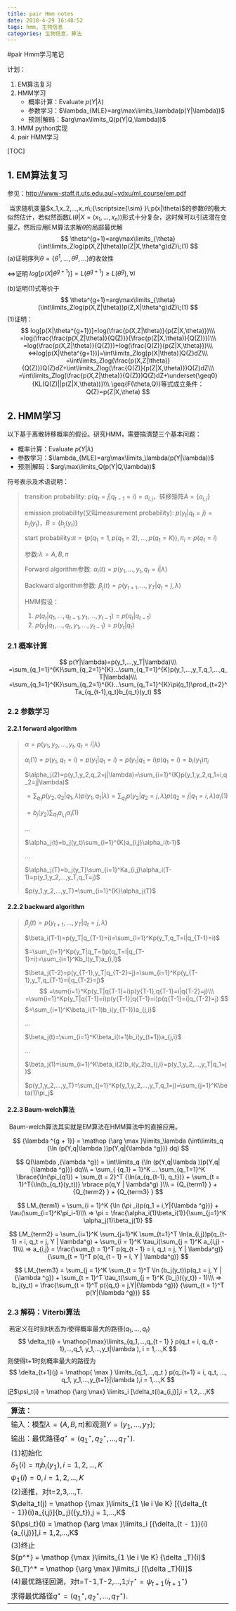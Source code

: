 ```yaml
---
title: pair Hmm notes
date: 2018-4-29 16:48:52
tags: hmm, 生物信息
categories: 生物信息，算法
---
```


#pair Hmm学习笔记

计划：

1. EM算法复习
2. HMM学习
   - 概率计算：Evaluate $p(Y|\lambda)$
   - 参数学习：$\lambda_{MLE}=arg\max\limits_\lambda(p(Y|\lambda))$
   - 预测|解码：$arg\max\limits_Q(p(Y|Q,\lambda))$
3. HMM python实现
4. pair HMM学习

[TOC]

## 1. EM算法复习

参见：<http://www-staff.it.uts.edu.au/~ydxu/ml_course/em.pdf>

​	当求随机变量$x_1,x_2,...,x_n\;{\scriptsize{\sim} }\;p(x|\theta)$的参数$\theta$的极大似然估计，若似然函数$L(\theta|X=(x_1,...,x_n))$形式十分复杂，这时候可以引进潜在变量$Z$，然后应用EM算法求解$\theta$的局部最优解
$$
\theta^{g+1}=arg\max\limits_{\theta}(\int\limits_Zlog(p(X,Z|\theta))p(Z|X,\theta^g)dZ)\;(1)
$$
(a)证明序列$\theta=\{\theta^1,...,\theta^g,...\}$的收敛性

<=>证明$\;log[p(X|\theta^{g+1})]=L(\theta^{g+1}){\geq}L(\theta^g),\forall{i}$

(b)证明(1)式等价于
$$
\theta^{g+1}=arg\max\limits_{\theta}(\int\limits_Zlog(p(X,Z|\theta))p(Z,X|\theta^g)dZ)\;(1)
$$
(1)证明：
$$
log[p(X|\theta^{g+1})]=log(\frac{p(X,Z|\theta)}{p(Z|X,\theta)})\\\
=log(\frac{\frac{p(X,Z|\theta)}{Q(Z)}}{\frac{p(Z|X,\theta)}{Q(Z)}})\\\
=log(\frac{p(X,Z|\theta)}{Q(Z)})+log(\frac{Q(Z)}{p(Z|X,\theta)})\\\
<=>log[p(X|\theta^{g+1})]=\int\limits_Zlog[p(X|\theta)]Q(Z)dZ\\\
=\int\limits_Zlog(\frac{p(X,Z|\theta)}{Q(Z)})Q(Z)dZ+\int\limits_Zlog(\frac{Q(Z)}{p(Z|X,\theta)})Q(Z)dZ\\\
=\int\limits_Zlog(\frac{p(X,Z|\theta)}{Q(Z)})Q(Z)dZ+\underset{\geq0}{KL(Q(Z)||p(Z|X,\theta))}\\\
\geq{F(\theta,Q)}等式成立条件：Q(Z)=p(Z|X,\theta)
$$

## 2. HMM学习

以下基于离散转移概率的假设。研究HMM，需要搞清楚三个基本问题：

- 概率计算：Evaluate $p(Y|\lambda)$
- 参数学习：$\lambda_{MLE}=arg\max\limits_\lambda(p(Y|\lambda))$
- 预测|解码：$arg\max\limits_Q(p(Y|Q,\lambda))$

符号表示及术语说明：

> transition probability: $p(q_t=j|q_{t-1}=i)=a_{i,j}$，转移矩阵$A=\{a_{i,j}\}$
>
> emission probability(又叫measurement probability): $p(y_t|q_t=j)=b_j(y_t)$，$B=\{b_j(y_t)\}$
>
> start probability:$\pi=(p(q_1=1,p(q_1=2),...,p(q_1=K)),\pi_i=p(q_1=i)$
>
> 参数:$\lambda={A,B,\pi}$
>
> Forward algorithm参数: $\alpha_i(t)=p(y_1,...,y_t,q_t=i|\lambda)$
>
> Backward algorithm参数: $\beta_j(t)=p(y_{t+1},...,y_T|q_t=j,\lambda)$
>
> HMM假设：
>
> 1. $p(q_t|q_1,...,q_{t-1},y_1,...,y_{t-1})=p(q_t|q_{t-1})$
> 2. $p(y_t|q_1,...,q_t,y_1,...,y_{t-1})=p(y_t|q_t)$

### 2.1 概率计算

$$
p(Y|\lambda)=p(y_1,...,y_T|\lambda)\\\
=\sum_{q_1=1}^{K}\sum_{q_2=1}^{K}...\sum_{q_T=1}^{K}p(y_1,...,y_T,q_1,...,q_T|\lambda)\\\
=\sum_{q_1=1}^{K}\sum_{q_2=1}^{K}...\sum_{q_T=1}^{K}\pi(q_1)\prod_{t=2}^Ta_{q_{t-1},q_t}b_{q_t}(y_t)
$$

### 2.2 参数学习

#### 2.2.1 forward algorithm

> $\alpha=p(y_1,y_2,...,y_t,q_t=i|\lambda)$
>
> $\alpha_i(1)=p(y_1,q_1=i)=p(y_1|q_1=i)=p(y_1|q_1=i)p(q_1=i)=b_i(y_1)\pi_i$
>
> $\alpha_j(2)=p(y_1,y_2,q_2=j|\lambda)=\sum_{i=1}^{K}p(y_1,y_2,q_1=i,q_2=j|\lambda)$
>
> $=\sum_{q_1}p(y_2,q_2|q_1,\lambda)p(y_1,q_1|\lambda)=\sum_{q_1}p(y_2|q_2=j,\lambda)p(q_2=j|q_1=i,\lambda)\alpha_i(1)$
>
> $=b_j(y_2)\sum_{q_1}a_{i,j}\alpha_i(1)$
>
> ...
>
> $\alpha_j(t)=b_j(y_t)\sum_{i=1}^{K}a_{i,j}\alpha_i(t-1)$
>
> ...
>
> $\alpha_j(T)=b_j(y_T)\sum_{i=1}^Ka_{i,j}\alpha_i(T-1)=p(y_1,y_2,...,y_T,q_T=j)$
>
> $p(y_1,y_2,...,y_T)=\sum_{i=1}^{K}\alpha_j(T)$

#### 2.2.2 backward algorithm

> $\beta_j(t)=p(y_{t+1},...,y_T|q_t=j,\lambda)$
>
> $\beta_i(T-1)=p(y_T|q_{T-1}=i)=\sum_{l=1}^Kp(y_T,q_T=l|q_{T-1}=i)$
>
> $=\sum_{l=1}^Kp(y_T|q_T=l)p(q_T=l|q_{T-1}=i)=\sum_{i=1}^Kb_l(y_T)a_{i,l}$
>
> $\beta_j(T-2)=p(y_{T-1},y_T|q_{T-2}=j)=\sum_{i=1}^Kp(y_{T-1},y_T,q_{T-1}=i|q_{T-2}=j)$
> $$
> =\sum{i=1}^Kp(y_T|q{T-1}=i)p(y{T-1},q{T-1}=i|q{T-2}=j)\\\
> =\sum{i=1}^Kp(y_T|q{T-1}=i)p(y{T-1}|q{T-1}=i)p(q{T-1}=i|q_{T-2}=j)
> $$
> $=\sum_{i=1}^K\beta_i(T-1)b_i(y_{T-1})a_{j,i}$
>
> ...
>
> $\beta_j(t)=\sum_{i=1}^K\beta_i(t+1)b_i(y_{t+1})a_{j,i}$
>
> ...
>
> $\beta_j(1)=\sum_{i=1}^K\beta_i(2)b_i(y_2)a_{j,i}=p(y_1,y_2,...,y_T|q_1=j)$
>
> $p(y_1,y_2,...,y_T)=\sum_{j=1}^Kp(y_1,y_2,...,y_T,q_1=j)=\sum_{j=1}^K\beta(1)\pi_j$

#### 2.2.3 Baum-welch算法

​	Baum-welch算法其实就是EM算法在HMM算法中的直接应用。

$$
{\lambda ^{g + 1}} = \mathop {\arg \max }\limits_\lambda  (\int\limits_q {\ln (p(Y,q|\lambda ))p(Y,q|{\lambda ^g})} dq)
$$


$$
Q(\lambda ,{\lambda ^g}) = \int\limits_q {\ln (p(Y,q|\lambda ))p(Y,q|{\lambda ^g})} dq\\\
= \sum_{ {q_1} = 1}^K ... \sum_{q_T=1}^K  \lbrace{\ln(\pi_{q1}) + \sum_{t = 2}^T {\ln(a_{q_{t-1}, q_t})} + \sum_{t = 1}^T{\ln(b_{q_t}(y_t))} \rbrace p(q,Y | \lambda^g) }\\\
= {Q_{term1} } + {Q_{term2} } + {Q_{term3} }
$$

$$
LM_{term1} = \sum_{i = 1}^K {\ln (\pi _i)p(q_1 = i,Y|{\lambda ^g})} + \tau(\sum_{i=1}^K\pi_i-1)\\\
=> \pi = \frac{\alpha_i(1)\beta_i(1)}{\sum_{j=1}^K \alpha_j(1)\beta_j(1)}
$$


$$
LM_{term2} = \sum_{i=1}^K \sum_{j=1}^K \sum_{t=1}^T \ln(a_{i,j})p(q_{t-1} = i, q_t = j, Y | \lambda^g) + \sum_{i = 1}^K \tau_i(\sum_{j = 1}^K a_{i,j} - 1)\\\
=> a_{i,j} = \frac{\sum_{t = 1}^T p(q_{t - 1} = i, q_t = j, Y | \lambda^g)}{\sum_{t = 1}^T p(q_{t - 1} = i, Y | \lambda^g)}
$$

$$
LM_{term3} = \sum_{j = 1}^K \sum_{t = 1}^T \ln (b_j(y_t))p(q_t = j, Y | {\lambda ^g})  +  \sum_{t = 1}^T \tau_t(\sum_{j = 1}^K {b_j}({y_t})  - 1)\\\
=> b_j(y_t) = \frac{\sum_{t = 1}^T p({q_t} = j,Y|{\lambda ^g})} {\sum_{t = 1}^T p(Y|{\lambda ^g})} 
$$

### 2.3 解码：Viterbi算法

​	若定义在时刻t状态为i使得概率最大的路径$({q_1},...,{q_t})$
$$
\delta_t(i) = \mathop{\max}\limits_{q_1,...,q_{t - 1} } p(q_t = i, q_{t - 1},...,q_1, y_1,...,y_t|\lambda ), i = 1,...,K
$$
则使得t+1时刻概率最大的路径为
$$
\delta_{t+1}(j) = \mathop{ \max } \limits_{q_1,...,q_t } p(q_{t+1} = i, q_t, ..., q_1, y_1,...,y_{t+1}|\lambda ),i = 1,...,K
$$
记$\psi_t(i) = \mathop {\arg \max} \limits_i [\delta_t(i)a_{i,j}],i = 1,2,...,K$

| 算法：                                                       |      |      |
| :----------------------------------------------------------- | ---- | ---- |
| 输入：模型$\lambda  = (A,B,\pi )$和观测$Y = ({y_1},...,{y_T})$; |      |      |
| 输出：最优路径$q^{\star} = ({q_1}^{\star},{q_2}^{\star},...,{q_T}^{\star})$. |      |      |
| (1)初始化                                                    |      |      |
| ${\delta_1}(i) = \pi_i b_i(y_1),i = 1,2,...,K$               |      |      |
| ${\psi _1}(i) = 0,i = 1,2,...,K$                             |      |      |
| (2)递推，对t=2,3,...,T.                                      |      |      |
| $\delta_t(j) = \mathop {\max }\limits_{1 \le i \le K} [{\delta_{t - 1}}(i)a_{i,j}]{b_j}({y_t}),j = 1,...,K$ |      |      |
| ${\psi_t}(i) = \mathop {\arg \max }\limits_i [{\delta_{t - 1}}(i){a_{i,j}}],i = 1,2,...,K$ |      |      |
| (3)终止                                                      |      |      |
| ${p^*} = \mathop {\max }\limits_{1 \le i \le K} {\delta _T}(i)$ |      |      |
| ${i_T}^* = \mathop {\arg \max }\limits_i [{\delta _T}(i)]$   |      |      |
| (4)最优路径回溯，对t=T-1,T-2,...,1;${i_T}^{\star} = {\psi_{t + 1}}({i_{t + 1}}^{\star})$ |      |      |
| 求得最优路径$q^{\star} = ({q_1}^{\star},{q_2}^{\star},...,{q_T}^{\star})$. |      |      |